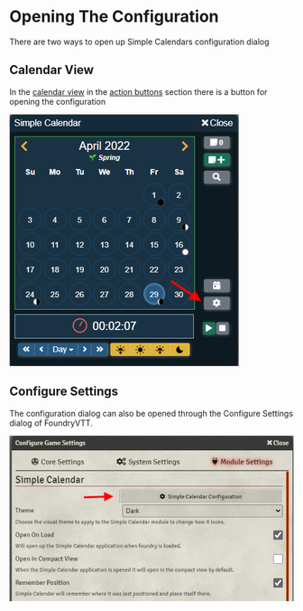 # Opening The Configuration

There are two ways to open up Simple Calendars configuration dialog

## Calendar View

In the [calendar view](using-sc/calendar-view) in the [action buttons](using-sc/calendar-view#action-buttons) section there is a button for opening the configuration

![](images/sc-open-config.png)

## Configure Settings

The configuration dialog can also be opened through the Configure Settings dialog of FoundryVTT.

![](images/module-settings.png)
